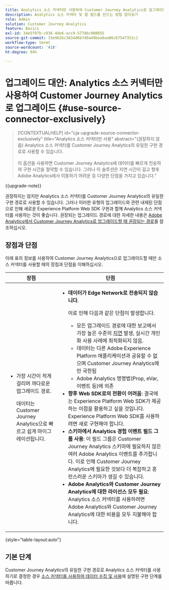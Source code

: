 ```yaml
---
title: Analytics 소스 커넥터만 사용하여 Customer Journey Analytics로 업그레이드
description: Analytics 소스 커넥터 및 맵 필드를 만드는 방법 알아보기
role: Admin
solution: Customer Journey Analytics
feature: Basics
exl-id: 34e5f97b-c936-4de6-acc9-5774bc908655
source-git-commit: 33e962bc3834d6b7d0a49bea9aa06c67547351c1
workflow-type: tm+mt
source-wordcount: '418'
ht-degree: 94%

---
```


# 업그레이드 대안: Analytics 소스 커넥터만 사용하여 Customer Journey Analytics로 업그레이드 {#use-source-connector-exclusively}

<!-- markdownlint-disable MD034 -->

>[!CONTEXTUALHELP]
>id="cja-upgrade-source-connector-exclusively"
>title="Analytics 소스 커넥터만 사용"
>abstract="(권장하지 않음) Analytics 소스 커넥터를 Customer Journey Analytics의 유일한 구현 경로로 사용할 수 있습니다. <br><br>이 옵션을 사용하면 Customer Journey Analytics에 데이터를 빠르게 전송하여 구현 시간을 절약할 수 있습니다. 그러나 이 솔루션은 지연 시간이 길고 향후 Adobe Analytics에서 이동하기 어려운 등 다양한 단점을 가지고 있습니다."

<!-- markdownlint-enable MD034 -->

{{upgrade-note}}

권장하지는 않지만 Analytics 소스 커넥터를 Customer Journey Analytics의 유일한 구현 경로로 사용할 수 있습니다. 그러나 이러한 유형의 업그레이드와 관련 내재된 단점으로 인해 새로운 Experience Platform Web SDK 구현과 함께 Analytics 소스 커넥터를 사용하는 것이 좋습니다. 권장되는 업그레이드 경로에 대한 자세한 내용은 [Adobe Analytics에서 Customer Journey Analytics로 업그레이드할 때 권장되는 경로](/help/getting-started/cja-upgrade/cja-upgrade-recommendations.md)를 참조하십시오.

## 장점과 단점

아래 표의 정보를 사용하여 Customer Journey Analytics으로 업그레이드할 때만 소스 커넥터를 사용할 때의 장점과 단점을 이해하십시오.

| 장점 | 단점 |
|----------|---------|
| <ul><li>가장 시간이 적게 걸리며 까다로운 업그레이드 경로. <p>데이터는 Customer Journey Analytics으로 빠르고 쉽게 마이그레이션됩니다.</p></li></ul> | <ul><li>**데이터가 Edge Network로 전송되지 않습니다**. <p>이로 인해 다음과 같은 단점이 발생합니다.</p><ul><li>모든 업그레이드 경로에 대한 보고에서 가장 높은 수준의 [지연](/help/technotes/guardrails.md#latencies) 발생, 실시간 개인화 사용 사례에 최적화되지 않음.</li><li>데이터는 다른 Adobe Experience Platform 애플리케이션과 공유할 수 없으며 Customer Journey Analytics에만 국한됨</li><li>Adobe Analytics 명명법(Prop, eVar, 이벤트 등)에 의존</li></ul><li>**향후 Web SDK로의 전환이 어려움**: 결국에는 Experience Platform Web SDK가 제공하는 이점을 활용하고 싶을 것입니다. Experience Platform Web SDK를 사용하려면 새로 구현해야 합니다.</li><li>**스키마에서 Analytics 경험 이벤트 필드 그룹 사용**: 이 필드 그룹은 Customer Journey Analytics 스키마에 필요하지 않은 여러 Adobe Analytics 이벤트를 추가합니다. 이로 인해 Customer Journey Analytics에 필요한 것보다 더 복잡하고 혼란스러운 스키마가 생길 수 있습니다.</li><li>**Adobe Analytics와 Customer Journey Analytics에 대한 라이선스 모두 필요**: Analytics 소스 커넥터를 사용하려면 Adobe Analytics와 Customer Journey Analytics에 대한 비용을 모두 지불해야 합니다.</li></ul> |

{style="table-layout:auto"}

## 기본 단계

Customer Journey Analytics의 유일한 구현 경로로 Analytics 소스 커넥터를 사용하기로 결정한 경우 [소스 커넥터를 사용하여 데이터 수집 및 사용](/help/data-ingestion/sources.md)에 설명된 구현 단계를 따릅니다.

